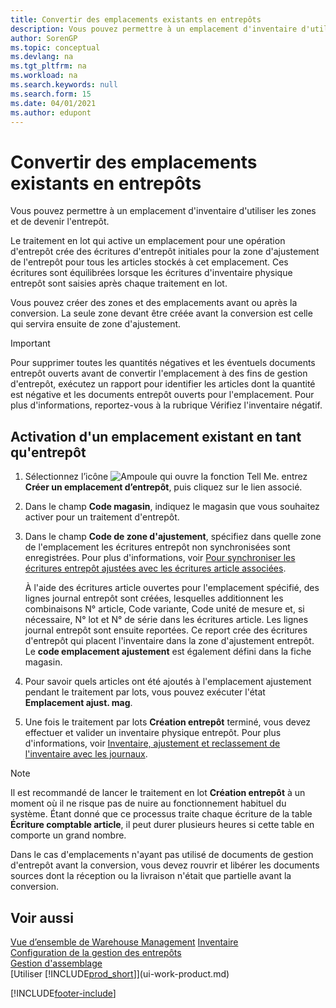 ```yaml
---
title: Convertir des emplacements existants en entrepôts
description: Vous pouvez permettre à un emplacement d'inventaire d'utiliser les zones et de devenir l'entrepôt.
author: SorenGP
ms.topic: conceptual
ms.devlang: na
ms.tgt_pltfrm: na
ms.workload: na
ms.search.keywords: null
ms.search.form: 15
ms.date: 04/01/2021
ms.author: edupont
---
```

# <a name="convert-existing-locations-to-warehouse-locations"></a><a name="convert-existing-locations-to-warehouse-locations"></a><a name="convert-existing-locations-to-warehouse-locations"></a>Convertir des emplacements existants en entrepôts
Vous pouvez permettre à un emplacement d'inventaire d'utiliser les zones et de devenir l'entrepôt.  

Le traitement en lot qui active un emplacement pour une opération d'entrepôt crée des écritures d'entrepôt initiales pour la zone d'ajustement de l'entrepôt pour tous les articles stockés à cet emplacement. Ces écritures sont équilibrées lorsque les écritures d'inventaire physique entrepôt sont saisies après chaque traitement en lot.  

Vous pouvez créer des zones et des emplacements avant ou après la conversion. La seule zone devant être créée avant la conversion est celle qui servira ensuite de zone d'ajustement.  

> [!IMPORTANT]  
>  Pour supprimer toutes les quantités négatives et les éventuels documents entrepôt ouverts avant de convertir l'emplacement à des fins de gestion d'entrepôt, exécutez un rapport pour identifier les articles dont la quantité est négative et les documents entrepôt ouverts pour l'emplacement. Pour plus d'informations, reportez\-vous à la rubrique Vérifiez l'inventaire négatif.  

## <a name="to-enable-an-existing-location-to-operate-as-a-warehouse-location"></a><a name="to-enable-an-existing-location-to-operate-as-a-warehouse-location"></a><a name="to-enable-an-existing-location-to-operate-as-a-warehouse-location"></a>Activation d'un emplacement existant en tant qu'entrepôt
1.  Sélectionnez l’icône ![Ampoule qui ouvre la fonction Tell Me.](media/ui-search/search_small.png "Dites-moi ce que vous voulez faire") entrez **Créer un emplacement d’entrepôt**, puis cliquez sur le lien associé.  
2.  Dans le champ **Code magasin**, indiquez le magasin que vous souhaitez activer pour un traitement d'entrepôt.  
3.  Dans le champ **Code de zone d'ajustement**, spécifiez dans quelle zone de l'emplacement les écritures entrepôt non synchronisées sont enregistrées. Pour plus d'informations, voir [Pour synchroniser les écritures entrepôt ajustées avec les écritures article associées](inventory-how-count-adjust-reclassify.md#to-synchronize-the-adjusted-warehouse-entries-with-the-related-item-ledger-entries).  

    À l'aide des écritures article ouvertes pour l'emplacement spécifié, des lignes journal entrepôt sont créées, lesquelles additionnent les combinaisons N° article, Code variante, Code unité de mesure et, si nécessaire, N° lot et N° de série dans les écritures article. Les lignes journal entrepôt sont ensuite reportées. Ce report crée des écritures d'entrepôt qui placent l'inventaire dans la zone d'ajustement entrepôt. Le **code emplacement ajustement** est également défini dans la fiche magasin.  

4.  Pour savoir quels articles ont été ajoutés à l'emplacement ajustement pendant le traitement par lots, vous pouvez exécuter l'état **Emplacement ajust. mag**.  
5.  Une fois le traitement par lots **Création entrepôt** terminé, vous devez effectuer et valider un inventaire physique entrepôt. Pour plus d'informations, voir [Inventaire, ajustement et reclassement de l'inventaire avec les journaux](inventory-how-count-adjust-reclassify.md).  

> [!NOTE]  
>  Il est recommandé de lancer le traitement en lot **Création entrepôt** à un moment où il ne risque pas de nuire au fonctionnement habituel du système. Étant donné que ce processus traite chaque écriture de la table **Écriture comptable article**, il peut durer plusieurs heures si cette table en comporte un grand nombre.  

 Dans le cas d'emplacements n'ayant pas utilisé de documents de gestion d'entrepôt avant la conversion, vous devez rouvrir et libérer les documents sources dont la réception ou la livraison n'était que partielle avant la conversion.  

## <a name="see-also"></a><a name="see-also"></a><a name="see-also"></a>Voir aussi
[Vue d’ensemble de Warehouse Management](design-details-warehouse-management.md)
[Inventaire](inventory-manage-inventory.md)  
[Configuration de la gestion des entrepôts](warehouse-setup-warehouse.md)     
[Gestion d'assemblage](assembly-assemble-items.md)    
[Utiliser [!INCLUDE[prod_short](includes/prod_short.md)]](ui-work-product.md)


[!INCLUDE[footer-include](includes/footer-banner.md)]
